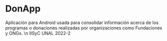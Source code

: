 # DonApp
Aplicación para Android usada para consolidar información acerca de los programas o donaciones realizadas por organizaciones como Fundaciones y ONGs. \n
IISyC UNAL 2022-2
